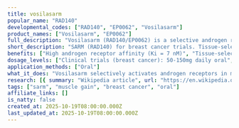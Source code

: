 ```yaml
---
title: vosilasarm
popular_name: "RAD140"
developmental_codes: ["RAD140", "EP0062", "Vosilasarm"]
product_names: ["Vosilasarm", "EP0062"]
full_description: "Vosilasarm (RAD140/EP0062) is a selective androgen receptor modulator (SARM) originally developed by Radius Health, now under development by Ellipses Pharma for hormone-sensitive breast cancer (AR+/ER+/HER2-). Potent, orally-active, nonsteroidal SARM with high androgen receptor affinity (Ki = 7 nM vs 29 nM for testosterone). Exhibits tissue-selective activity: acts as agonist in skeletal muscle and bone (anabolic effects), but antagonist in prostate and breasts (blocking AR activation and cellular proliferation). EP0062 reformulation shows markedly improved bioavailability versus original RAD140. Clinical trials in breast cancer demonstrated 58% stable disease rate and 21% clinical benefit rate at ≥6 months, with marked CA15-3 suppression in 26% of heavily pre-treated patients. Maximum tolerated dose 100mg daily, with 10mg BID selected as optimal Phase 2 dose. Originally developed for sarcopenia, osteoporosis, and cancer cachexia but development discontinued for these indications. Preclinical data showed 90% anabolic potency of testosterone and >10% weight gain in 28 days at 0.1mg/kg in primates. Concerning safety profile includes documented liver toxicity cases, elevated liver enzymes, 50% testosterone suppression in primates, and negative impacts on skeletal muscle adaptation, frailty, and mortality risk in animal studies. Not FDA-approved; investigational use only in clinical trials. Banned by WADA and illegal for non-medical use in many jurisdictions. Black market products (5-30mg daily doses) pose significant health risks with unknown purity and contaminants."
short_description: "SARM (RAD140) for breast cancer trials. Tissue-selective AR modulator. Liver toxicity risk, testosterone suppression. Not FDA-approved, banned in sports."
benefits: ["High androgen receptor affinity (Ki = 7 nM)", "Tissue-selective: anabolic in muscle/bone, anti-proliferative in breast", "Clinical benefit in 21% of heavily pre-treated breast cancer patients", "58% stable disease rate in breast cancer trials", "26% showed marked CA15-3 tumor marker suppression", "90% as anabolic as testosterone in preclinical studies", ">10% weight gain in 28 days in primate models (0.1mg/kg)", "Oral administration (no injections)", "Good selectivity over other steroid hormone receptors", "Reformulated EP0062 has improved bioavailability"]
dosage_levels: ["Clinical trials (breast cancer): 50-150mg daily oral", "Maximum tolerated dose: 100mg daily", "Phase 2 recommended dose: 10mg twice daily (20mg total)", "Black market use (not recommended): 5-30mg daily", "Note: Non-medical use is illegal and dangerous", "Clinical dosing should only be under medical supervision", "Liver function monitoring required during use"]
application_methods: ["Oral"]
what_it_does: "Vosilasarm selectively activates androgen receptors in muscles and bones to build lean mass while blocking these receptors in breast and prostate tissue. It's primarily being studied for breast cancer treatment, but carries significant risks including liver damage and testosterone suppression."
research: [{ summary: "Wikipedia article", url: "https://en.wikipedia.org/wiki/Vosilasarm" }, { summary: "PubMed database search", url: "https://pubmed.ncbi.nlm.nih.gov/?term=vosilasarm" }, { summary: "Clinical trials search", url: "https://clinicaltrials.gov/search?term=vosilasarm" }, { summary: "Breast cancer phase 1/2 trial", url: "https://clinicaltrials.gov/study/NCT05573126" }, { summary: "Liver toxicity case reports", url: "https://pmc.ncbi.nlm.nih.gov/articles/PMC7049679/" }, { summary: "Negative muscle effects in mice study", url: "https://pubmed.ncbi.nlm.nih.gov/37758180/" }, { summary: "Mechanism and preclinical data", url: "https://pubs.acs.org/doi/abs/10.1021/ml1002508" }, { summary: "Breast cancer mechanism research", url: "https://aacrjournals.org/clincancerres/article/23/24/7608/79963/" }]
tags: ["sarm", "muscle gain", "breast cancer", "oral"]
affiliate_links: []
is_natty: false
created_at: 2025-10-19T08:00:00.000Z
last_updated_at: 2025-10-19T08:00:00.000Z
---
```


